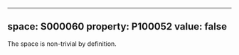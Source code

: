   ---
  space: S000060
  property: P100052
  value: false
  ---
  
  The space is non-trivial by definition.
